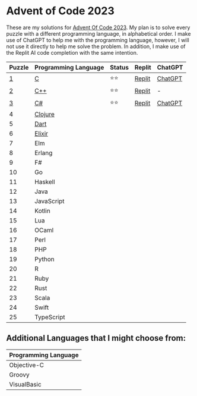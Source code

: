 # Advent of Code 2023

These are my solutions for [Advent Of Code 2023](https://adventofcode.com/2023). My plan is to solve every puzzle with a different programming language, in alphabetical order. I make use of ChatGPT to help me with the programming language, however, I will not use it directly to help me solve the problem. In addition, I make use of the Replit AI code completion with the same intention.


| Puzzle | Programming Language | Status | Replit | ChatGPT |
| -------| ---------------------|--------|--------|---------|
| [1](1) | [C](https://www.iso.org/standard/74528.html) | ⭐⭐ | [Replit](https://replit.com/@janschaefer0/AdventOfCode202301) | [ChatGPT](https://chat.openai.com/share/c485697a-da04-4e53-aa73-4d4d9220a598) | 
| [2](2) | [C++](https://isocpp.org/) | ⭐⭐ | [Replit](https://replit.com/@janschaefer0/AdventOfCode202302) | - |
| [3](3) | [C#](https://learn.microsoft.com/en-us/dotnet/csharp/) | ⭐⭐ | [Replit](https://replit.com/@janschaefer0/AdventOfCode202303) | [ChatGPT](https://chat.openai.com/share/3769f2d7-a019-43e6-9454-100d7ac5e75d)|
| 4 | [Clojure](https://clojure.org/)  | | | |
| 5 | [Dart](https://dart.dev/) | | | |
| 6 | [Elixir](https://elixir-lang.org/) | | | |
| 7 | Elm | | | |
| 8 | Erlang | | | |
| 9 | F# | | | |
| 10 | Go | | | |
| 11 | Haskell | | | |
| 12 | Java | | | |
| 13 | JavaScript | | | |
| 14 | Kotlin | | | |
| 15 | Lua | | | |
| 16 | OCaml | | | |
| 17 | Perl | | | |
| 18 | PHP | | | |
| 19 | Python | | | |
| 20 | R | | | |
| 21 | Ruby | | | | 
| 22 | Rust | | | |
| 23 | Scala | | | |
| 24 | Swift | | | |
| 25 | TypeScript | | | |

## Additional Languages that I might choose from:

| Programming Language | 
| -------------------- |
| Objective-C |
| Groovy |
| VisualBasic | 

